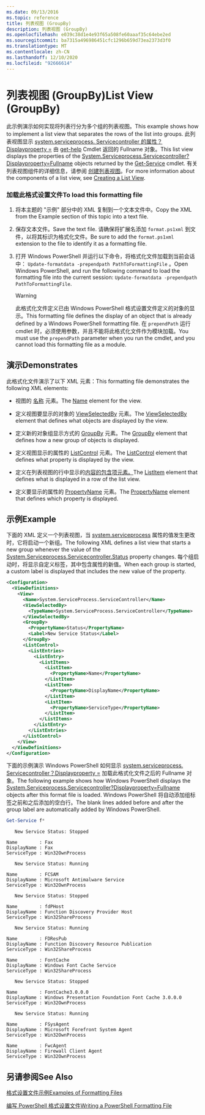 ```yaml
---
ms.date: 09/13/2016
ms.topic: reference
title: 列表视图 (GroupBy)
description: 列表视图 (GroupBy)
ms.openlocfilehash: e039c38d1e4e93f65a508fe60aaaf35c64ebe2ed
ms.sourcegitcommit: ba7315a496986451cfc1296b659d73ea2373d3f0
ms.translationtype: MT
ms.contentlocale: zh-CN
ms.lasthandoff: 12/10/2020
ms.locfileid: "92666614"
---
```

# <a name="list-view-groupby"></a><span data-ttu-id="69ab1-103">列表视图 (GroupBy)</span><span class="sxs-lookup"><span data-stu-id="69ab1-103">List View (GroupBy)</span></span>

<span data-ttu-id="69ab1-104">此示例演示如何实现将列表行分为多个组的列表视图。</span><span class="sxs-lookup"><span data-stu-id="69ab1-104">This example shows how to implement a list view that separates the rows of the list into groups.</span></span> <span data-ttu-id="69ab1-105">此列表视图显示 [system.serviceprocess. Servicecontroller 的属性？Displayproperty =](/dotnet/api/System.ServiceProcess.ServiceController) 由 [get-help](/powershell/module/Microsoft.PowerShell.Management/Get-Service) Cmdlet 返回的 Fullname 对象。</span><span class="sxs-lookup"><span data-stu-id="69ab1-105">This list view displays the properties of the [System.Serviceprocess.Servicecontroller?Displayproperty=Fullname](/dotnet/api/System.ServiceProcess.ServiceController) objects returned by the [Get-Service](/powershell/module/Microsoft.PowerShell.Management/Get-Service) cmdlet.</span></span> <span data-ttu-id="69ab1-106">有关列表视图组件的详细信息，请参阅 [创建列表视图](./creating-a-list-view.md)。</span><span class="sxs-lookup"><span data-stu-id="69ab1-106">For more information about the components of a list view, see [Creating a List View](./creating-a-list-view.md).</span></span>

### <a name="to-load-this-formatting-file"></a><span data-ttu-id="69ab1-107">加载此格式设置文件</span><span class="sxs-lookup"><span data-stu-id="69ab1-107">To load this formatting file</span></span>

1. <span data-ttu-id="69ab1-108">将本主题的 "示例" 部分中的 XML 复制到一个文本文件中。</span><span class="sxs-lookup"><span data-stu-id="69ab1-108">Copy the XML from the Example section of this topic into a text file.</span></span>

2. <span data-ttu-id="69ab1-109">保存文本文件。</span><span class="sxs-lookup"><span data-stu-id="69ab1-109">Save the text file.</span></span> <span data-ttu-id="69ab1-110">请确保将扩展名添加 `format.ps1xml` 到文件，以将其标识为格式化文件。</span><span class="sxs-lookup"><span data-stu-id="69ab1-110">Be sure to add the `format.ps1xml` extension to the file to identify it as a formatting file.</span></span>

3. <span data-ttu-id="69ab1-111">打开 Windows PowerShell 并运行以下命令，将格式化文件加载到当前会话中： `Update-formatdata -prependpath PathToFormattingFile` 。</span><span class="sxs-lookup"><span data-stu-id="69ab1-111">Open Windows PowerShell, and run the following command to load the formatting file into the current session: `Update-formatdata -prependpath PathToFormattingFile`.</span></span>

   > [!WARNING]
   > <span data-ttu-id="69ab1-112">此格式化文件定义已由 Windows PowerShell 格式设置文件定义的对象的显示。</span><span class="sxs-lookup"><span data-stu-id="69ab1-112">This formatting file defines the display of an object that is already defined by a Windows PowerShell formatting file.</span></span> <span data-ttu-id="69ab1-113">在 `prependPath` 运行 cmdlet 时，必须使用参数，并且不能将此格式化文件作为模块加载。</span><span class="sxs-lookup"><span data-stu-id="69ab1-113">You must use the `prependPath` parameter when you run the cmdlet, and you cannot load this formatting file as a module.</span></span>

## <a name="demonstrates"></a><span data-ttu-id="69ab1-114">演示</span><span class="sxs-lookup"><span data-stu-id="69ab1-114">Demonstrates</span></span>

<span data-ttu-id="69ab1-115">此格式化文件演示了以下 XML 元素：</span><span class="sxs-lookup"><span data-stu-id="69ab1-115">This formatting file demonstrates the following XML elements:</span></span>

- <span data-ttu-id="69ab1-116">视图的 [名称](./name-element-for-view-format.md) 元素。</span><span class="sxs-lookup"><span data-stu-id="69ab1-116">The [Name](./name-element-for-view-format.md) element for the view.</span></span>

- <span data-ttu-id="69ab1-117">定义视图要显示的对象的 [ViewSelectedBy](./viewselectedby-element-format.md) 元素。</span><span class="sxs-lookup"><span data-stu-id="69ab1-117">The [ViewSelectedBy](./viewselectedby-element-format.md) element that defines what objects are displayed by the view.</span></span>

- <span data-ttu-id="69ab1-118">定义新的对象组显示方式的 [GroupBy](./viewselectedby-element-format.md) 元素。</span><span class="sxs-lookup"><span data-stu-id="69ab1-118">The [GroupBy](./viewselectedby-element-format.md) element that defines how a new group of objects is displayed.</span></span>

- <span data-ttu-id="69ab1-119">定义视图显示的属性的 [ListControl](./listcontrol-element-format.md) 元素。</span><span class="sxs-lookup"><span data-stu-id="69ab1-119">The [ListControl](./listcontrol-element-format.md) element that defines what property is displayed by the view.</span></span>

- <span data-ttu-id="69ab1-120">定义在列表视图的行中显示的[内容的包含项元素。](./listitem-element-for-listitems-for-listcontrol-format.md)</span><span class="sxs-lookup"><span data-stu-id="69ab1-120">The [ListItem](./listitem-element-for-listitems-for-listcontrol-format.md) element that defines what is displayed in a row of the list view.</span></span>

- <span data-ttu-id="69ab1-121">定义要显示的属性的 [PropertyName](./propertyname-element-for-listitem-for-listcontrol-format.md) 元素。</span><span class="sxs-lookup"><span data-stu-id="69ab1-121">The [PropertyName](./propertyname-element-for-listitem-for-listcontrol-format.md) element that defines which property is displayed.</span></span>

## <a name="example"></a><span data-ttu-id="69ab1-122">示例</span><span class="sxs-lookup"><span data-stu-id="69ab1-122">Example</span></span>

<span data-ttu-id="69ab1-123">下面的 XML 定义一个列表视图，当 [system.serviceprocess](/dotnet/api/System.ServiceProcess.ServiceController.Status) 属性的值发生更改时，它将启动一个新组。</span><span class="sxs-lookup"><span data-stu-id="69ab1-123">The following XML defines a list view that starts a new group whenever the value of the [System.Serviceprocess.Servicecontroller.Status](/dotnet/api/System.ServiceProcess.ServiceController.Status) property changes.</span></span> <span data-ttu-id="69ab1-124">每个组启动时，将显示自定义标签，其中包含属性的新值。</span><span class="sxs-lookup"><span data-stu-id="69ab1-124">When each group is started, a custom label is displayed that includes the new value of the property.</span></span>

```xml
<Configuration>
  <ViewDefinitions>
    <View>
      <Name>System.ServiceProcess.ServiceController</Name>
      <ViewSelectedBy>
        <TypeName>System.ServiceProcess.ServiceController</TypeName>
      </ViewSelectedBy>
      <GroupBy>
        <PropertyName>Status</PropertyName>
        <Label>New Service Status</Label>
      </GroupBy>
      <ListControl>
        <ListEntries>
          <ListEntry>
            <ListItems>
              <ListItem>
                <PropertyName>Name</PropertyName>
              </ListItem>
              <ListItem>
                <PropertyName>DisplayName</PropertyName>
              </ListItem>
              <ListItem>
                <PropertyName>ServiceType</PropertyName>
              </ListItem>
            </ListItems>
          </ListEntry>
        </ListEntries>
      </ListControl>
    </View>
  </ViewDefinitions>
</Configuration>
```

<span data-ttu-id="69ab1-125">下面的示例演示 Windows PowerShell 如何显示 [system.serviceprocess. Servicecontroller？Displayproperty =](/dotnet/api/System.ServiceProcess.ServiceController) 加载此格式化文件之后的 Fullname 对象。</span><span class="sxs-lookup"><span data-stu-id="69ab1-125">The following example shows how Windows PowerShell displays the [System.Serviceprocess.Servicecontroller?Displayproperty=Fullname](/dotnet/api/System.ServiceProcess.ServiceController) objects after this format file is loaded.</span></span> <span data-ttu-id="69ab1-126">Windows PowerShell 将自动添加组标签之前和之后添加的空白行。</span><span class="sxs-lookup"><span data-stu-id="69ab1-126">The blank lines added before and after the group label are automatically added by Windows PowerShell.</span></span>

```powershell
Get-Service f*
```

```output
   New Service Status: Stopped

Name        : Fax
DisplayName : Fax
ServiceType : Win32OwnProcess

   New Service Status: Running

Name        : FCSAM
DisplayName : Microsoft Antimalware Service
ServiceType : Win32OwnProcess

   New Service Status: Stopped

Name        : fdPHost
DisplayName : Function Discovery Provider Host
ServiceType : Win32ShareProcess

   New Service Status: Running

Name        : FDResPub
DisplayName : Function Discovery Resource Publication
ServiceType : Win32ShareProcess

Name        : FontCache
DisplayName : Windows Font Cache Service
ServiceType : Win32ShareProcess

   New Service Status: Stopped

Name        : FontCache3.0.0.0
DisplayName : Windows Presentation Foundation Font Cache 3.0.0.0
ServiceType : Win32OwnProcess

   New Service Status: Running

Name        : FSysAgent
DisplayName : Microsoft Forefront System Agent
ServiceType : Win32OwnProcess

Name        : FwcAgent
DisplayName : Firewall Client Agent
ServiceType : Win32OwnProcess
```

## <a name="see-also"></a><span data-ttu-id="69ab1-127">另请参阅</span><span class="sxs-lookup"><span data-stu-id="69ab1-127">See Also</span></span>

[<span data-ttu-id="69ab1-128">格式设置文件示例</span><span class="sxs-lookup"><span data-stu-id="69ab1-128">Examples of Formatting Files</span></span>](./examples-of-formatting-files.md)

[<span data-ttu-id="69ab1-129">编写 PowerShell 格式设置文件</span><span class="sxs-lookup"><span data-stu-id="69ab1-129">Writing a PowerShell Formatting File</span></span>](./writing-a-powershell-formatting-file.md)
